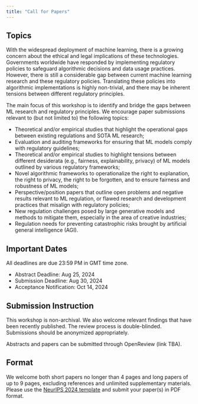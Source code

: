 ```yaml
---
title: "Call for Papers"
---
```


## Topics

With the widespread deployment of machine learning, there is a growing concern about the ethical and legal implications of these technologies. Governments worldwide have responded by implementing regulatory policies to safeguard algorithmic decisions and data usage practices. However, there is still a considerable gap between current machine learning research and these regulatory policies. Translating these policies into algorithmic implementations is highly non-trivial, and there may be inherent tensions between different regulatory principles.

The main focus of this workshop is to identify and bridge the gaps between ML research and regulatory principles. We encourage paper submissions relevant to (but not limited to) the following topics:

- Theoretical and/or empirical studies that highlight the operational gaps between existing regulations and SOTA ML research;
- Evaluation and auditing frameworks for ensuring that ML models comply with regulatory guidelines;
- Theoretical and/or empirical studies to highlight tensions between different desiderata (e.g., fairness, explainability, privacy) of ML models outlined by various regulatory frameworks;
- Novel algorithmic frameworks to operationalize the right to explanation, the right to privacy, the right to be forgotten, and to ensure fairness and robustness of ML models;
- Perspective/position papers that outline open problems and negative results relevant to ML regulation, or flawed research and development practices that misalign with regulatory policies;
- New regulation challenges posed by large generative models and methods to mitigate them, especially in the area of creative industries;
- Regulation needs for preventing catastrophic risks brought by artificial general intelligence (AGI).


## Important Dates

All deadlines are due 23:59 PM in GMT time zone.

- Abstract Deadline: Aug 25, 2024
- Submission Deadline: Aug 30, 2024
- Acceptance Notification: Oct 14, 2024

## Submission Instruction

This workshop is non-archival. We also welcome relevant findings that have been recently published. The review process is double-blinded. Submissions should be anonymized appropriately.

Abstracts and papers can be submitted through OpenReview (link TBA).

## Format

We welcome both short papers no longer than 4 pages and long papers of up to 9 pages, excluding references and unlimited supplementary materials. Please use the [NeurIPS 2024 template](https://media.neurips.cc/Conferences/NeurIPS2024/Styles.zip) and submit your paper(s) in PDF format.